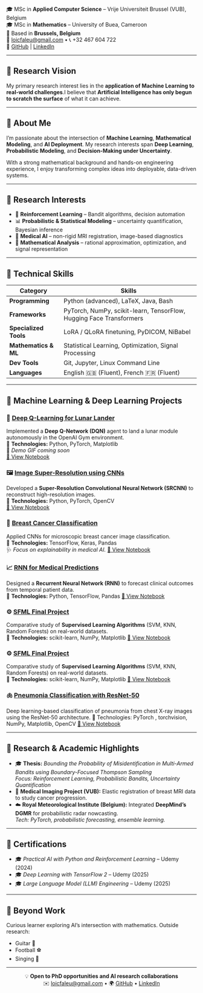 

🎓 MSc in **Applied Computer Science** – Vrije Universiteit Brussel (VUB), Belgium  
🎓 MSc in **Mathematics** – University of Buea, Cameroon  
📍 Based in **Brussels, Belgium**  
📧 [loicfaleu@gmail.com](mailto:loicfaleu@gmail.com) • 📞 +32 467 604 722  
🔗 [GitHub](https://github.com/Loickemajou) | [LinkedIn](https://www.linkedin.com/in/loic-faleu-55551b250/)

---

## 🧬 Research Vision

My primary research interest lies in the **application of Machine Learning to real-world challenges**.I believe that **Artificial Intelligence has only begun to scratch the surface** of what it can achieve.

---

## 🌟 About Me

I’m passionate about the intersection of **Machine Learning**, **Mathematical Modeling**, and **AI Deployment**. My research interests span **Deep Learning**, **Probabilistic Modeling**, and **Decision-Making under Uncertainty**.  

With a strong mathematical background and hands-on engineering experience, I enjoy transforming complex ideas into deployable, data-driven systems.

---

## 🧠 Research Interests

- 🧩 **Reinforcement Learning** – Bandit algorithms, decision automation  
- 📊 **Probabilistic & Statistical Modeling** – uncertainty quantification, Bayesian inference  
- 🧬 **Medical AI** – non-rigid MRI registration, image-based diagnostics  
- 🧮 **Mathematical Analysis** – rational approximation, optimization, and signal representation  

---

## 🚀 Technical Skills

| **Category** | **Skills** |
|---------------|------------|
| **Programming** | Python (advanced), LaTeX, Java, Bash |
| **Frameworks** | PyTorch, NumPy, scikit-learn, TensorFlow, Hugging Face Transformers |
| **Specialized Tools** | LoRA / QLoRA finetuning, PyDICOM, NiBabel |
| **Mathematics & ML** | Statistical Learning, Optimization, Signal Processing |
| **Dev Tools** | Git, Jupyter, Linux Command Line |
| **Languages** | English 🇬🇧 (Fluent), French 🇫🇷 (Fluent) |


---

## 🧩 Machine Learning & Deep Learning Projects

### 🚀 [Deep Q-Learning for Lunar Lander](https://github.com/Loickemajou/Machine-Learning-Projects/tree/main/Deep-Reinforcement-Learning)
Implemented a **Deep Q-Network (DQN)** agent to land a lunar module autonomously in the OpenAI Gym environment.  
📘 **Technologies:** Python, PyTorch, Matplotlib  
🎥 *Demo GIF coming soon*  
[🔗 View Notebook](https://nbviewer.org/github/Loickemajou/Machine-Learning-Projects/blob/main/Deep-Reinforcement-Learning/Deep_Q_Learning_for_Lunar_Landing_Complete.ipynb)

### 🖼️ [Image Super-Resolution using CNNs](https://github.com/Loickemajou/Machine-Learning-Projects/tree/main/Image%20Super%20Resolution)
Developed a **Super-Resolution Convolutional Neural Network (SRCNN)** to reconstruct high-resolution images.  
📘 **Technologies:** Python, PyTorch, OpenCV  
[🔗 View Notebook](https://nbviewer.org/github/Loickemajou/Machine-Learning-Projects/blob/main/Image%20Super%20Resolution/Image%20super%20resolution%20Project.ipynb)

### 🧬 [Breast Cancer Classification](https://github.com/Loickemajou/Machine-Learning-Projects/tree/main/Breast_cancer_classification)
Applied CNNs for microscopic breast cancer image classification.  
📘 **Technologies:** TensorFlow, Keras, Pandas  
🩺 *Focus on explainability in medical AI.*
[🔗 View Notebook](https://github.com/Loickemajou/Machine-Learning-Projects/blob/main/Breast_cancer_classification/classifying%20individual%20micros.ipynb)

### 📈 [RNN for Medical Predictions](https://github.com/Loickemajou/Machine-Learning-Projects/tree/main/RNN)
Designed a **Recurrent Neural Network (RNN)** to forecast clinical outcomes from temporal patient data.  
📘 **Technologies:** Python, TensorFlow, Pandas 
[🔗 View Notebook](https://github.com/Loickemajou/Machine-Learning-Projects/blob/main/RNN/RNN%20for%20medical%20predictions.ipynb)

### ⚙️ [SFML Final Project](https://github.com/Loickemajou/Machine-Learning-Projects/tree/main/Statistical_Foundation_Machine-Learning)
Comparative study of **Supervised Learning Algorithms** (SVM, KNN, Random Forests) on real-world datasets.  
📘 **Technologies:** scikit-learn, NumPy, Matplotlib
[🔗 View Notebook](https://github.com/Loickemajou/Machine-Learning-Projects/blob/main/Statistical_Foundation_Machine-Learning/SFML_Final_Project_final.ipynb)

### ⚙️ [SFML Final Project](https://github.com/Loickemajou/Machine-Learning-Projects/tree/main/Statistical_Foundation_Machine-Learning)
Comparative study of **Supervised Learning Algorithms** (SVM, KNN, Random Forests) on real-world datasets.  
📘 **Technologies:** scikit-learn, NumPy, Matplotlib
[🔗 View Notebook](https://github.com/Loickemajou/Machine-Learning-Projects/blob/main/Statistical_Foundation_Machine-Learning/SFML_Final_Project_final.ipynb)

### 🫁 [Pneumonia Classification with ResNet-50](https://github.com/Loickemajou/Machine-Learning-Projects/tree/main/Pneunomia%20classification)
Deep learning-based classification of pneumonia from chest X-ray images using the ResNet-50 architecture.
📘 Technologies: PyTorch , torchvision, NumPy, Matplotlib, OpenCV
[🔗 View Notebook](https://github.com/Loickemajou/Machine-Learning-Projects/blob/main/Pneunomia%20classification/Pneumonia_classification.ipynb)

---


## 🧪 Research & Academic Highlights

- 🎓 **Thesis:** *Bounding the Probability of Misidentification in Multi-Armed Bandits using Boundary-Focused Thompson Sampling*  
  *Focus: Reinforcement Learning, Probabilistic Bandits, Uncertainty Quantification*
- 🧬 **Medical Imaging Project (VUB):** Elastic registration of breast MRI data to study cancer progression.  
- ☁️ **Royal Meteorological Institute (Belgium):** Integrated **DeepMind’s DGMR** for probabilistic radar nowcasting.  
  *Tech: PyTorch, probabilistic forecasting, ensemble learning.*

---

## 📜 Certifications

- 🎓 *Practical AI with Python and Reinforcement Learning* – Udemy (2024)  
- 🎓 *Deep Learning with TensorFlow 2* – Udemy (2025)  
- 🎓 *Large Language Model (LLM) Engineering* – Udemy (2025)

---

## 🎸 Beyond Work

Curious learner exploring AI’s intersection with mathematics. Outside research:  
- Guitar 🎸  
- Football ⚽  
- Singing 🎤

---

<div style="text-align:center;">
💡 <b>Open to PhD opportunities and AI research collaborations</b><br>
✉️ <a href="mailto:loicfaleu@gmail.com">loicfaleu@gmail.com</a> • 🌍 <a href="https://github.com/Loickemajou">GitHub</a> • <a href="https://www.linkedin.com/in/loic-faleu-55551b250/">LinkedIn</a>
</div>
